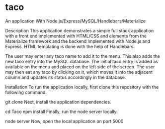 # taco

An application With Node.js/Express/MySQL/Handlebars/Materialize

Description
This application demonstrates a simple full stack application with a front end implemented with HTML/CSS and elements from the Materialize framework and the backend implemented with Node.js and Express. HTML templating is done with the help of Handlebars.

The user may enter any taco name to add it to the menu. This also adds the new taco entry into the MySQL database. The initial taco entry is added as available on the menu and placed on the left side of the screen. The user may then eat any taco by clicking on it, which moves it into the adjacent column and updates its status accordingly in the database.

Installation
To run the application locally, first clone this repository with the following command.

git clone
Next, install the application dependencies.

cd Taco
npm install
Finally, run the node server locally.

node server
Now, open the local application on port 5000

